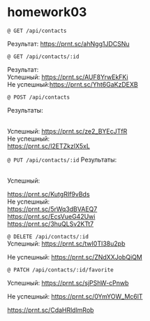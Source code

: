 # homework03

`@ GET /api/contacts`

Результат: https://prnt.sc/ahNgg1JDCSNu

`@ GET /api/contacts/:id`

Результат:
\
   Успешный: https://prnt.sc/AUF8YrwEkFKi
\
    Не успешный:https://prnt.sc/Yht6GaKzDEXB
     
`@ POST /api/contacts`

Результаты:

\
   Успешный:
 https://prnt.sc/ze2_BYEcJTfR
\
    Не успешный:
\
https://prnt.sc/l2ETZkzlX5xL

`@ PUT /api/contacts/:id`
Результаты:

\
   Успешный:

https://prnt.sc/KutgRIf9vBds
\
    Не успешный:
\
https://prnt.sc/5rWq3dBVAEQ7
\
https://prnt.sc/EcsVueG42Uwi
\
https://prnt.sc/3huQLSv2KTt7

`@ DELETE /api/contacts/:id`
\
   Успешный:
https://prnt.sc/twI0TI38u2pb

Не успешный:
https://prnt.sc/ZNdXXJobQiQM

`@ PATCH /api/contacts/:id/favorite`
 
 Успешный:
https://prnt.sc/sjPShW-cPnwb

Не успешный:
https://prnt.sc/0YmYOW_Mc6lT

https://prnt.sc/CdaHRldlmRob